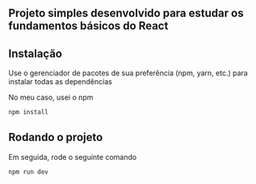 ## Projeto simples desenvolvido para estudar os fundamentos básicos do React

## Instalação

Use o gerenciador de pacotes de sua preferência (npm, yarn, etc.) para instalar todas as dependências

No meu caso, usei o npm

```bash
npm install
```

## Rodando o projeto

Em seguida, rode o seguinte comando

```bash
npm run dev
```
